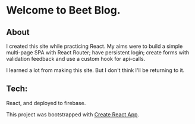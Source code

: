 # Welcome to Beet Blog.

## About

I created this site while practicing React. My aims were to build a simple multi-page SPA with React Router; have persistent login; create forms with validation feedback and use a custom hook for api-calls.

I learned a lot from making this site. But I don't think I'll be returning to it.

## Tech:

React, and deployed to firebase.

This project was bootstrapped with [Create React App](https://github.com/facebook/create-react-app).

